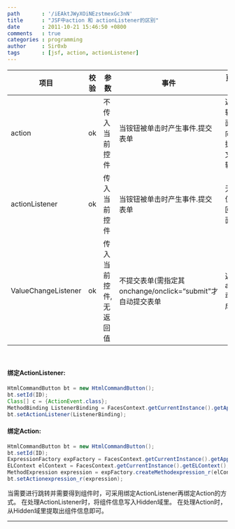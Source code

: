 ```yaml
---
path       : '/iEAktJWyXOiNEzstmexGc3nN'
title      : "JSF中action 和 actionListener的区别"
date       : 2011-10-21 15:46:50 +0800
comments   : true
categories : programming
author     : Sir0xb
tags       : [jsf, action, actionListener]
---
```


| 项目 | 校验 | 参数 | 事件 | 页面跳转 |
| --- | --- | --- | --- | --- |
| action | ok | 不传入当前控件 | 当铵钮被单击时产生事件.提交表单 | 返回跳转的页面导向，根据配置文件跳转 |
| actionListener |  ok |  传入当前控件 |  当铵钮被单击时产生事件.提交表单 |  无返回值，返回本页面 |
| ValueChangeListener |  ok |  传入当前控件,无返回值 |  不提交表单(需指定其onchange/onclick=“submit"才自动提交表单 |  返回 action, 动态生成跳转 |

<!--more-->

<br/>

#### 绑定ActionListener:

``` java
HtmlCommandButton bt = new HtmlCommandButton();
bt.setId(ID);
Class[] c = {ActionEvent.class};
MethodBinding ListenerBinding = FacesContext.getCurrentInstance().getApplication().createMethodBinding("#{pendingBean.SetHidden}", c);
bt.setActionListener(ListenerBinding);
```

#### 绑定Action:

``` java
HtmlCommandButton bt = new HtmlCommandButton();
bt.setId(ID);
ExpressionFactory expFactory = FacesContext.getCurrentInstance().getApplication().getExpressionFactory();
ELContext elContext = FacesContext.getCurrentInstance().getELContext();
MethodExpression expression = expFactory.createMethodexpression_r(elContext, "#{pendingBean.formList}", String.class, new Class[]{});
bt.setActionexpression_r(expression);
```

当需要进行跳转并需要得到组件时，可采用绑定ActionListener再绑定Action的方式。
在处理ActionListener时，将组件信息写入Hidden域里。
在处理Action时，从Hidden域里提取出组件信息即可。

***

